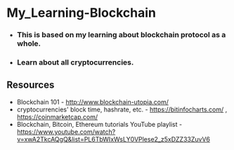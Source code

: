 # My_Learning-Blockchain
* ### This is based on my learning about blockchain protocol as a whole.
* ### Learn about all cryptocurrencies.

## Resources
* Blockchain 101 - http://www.blockchain-utopia.com/
* cryptocurrencies' block time, hashrate, etc. - https://bitinfocharts.com/ , https://coinmarketcap.com/
* Blockchain, Bitcoin, Ethereum tutorials YouTube playlist - https://www.youtube.com/watch?v=xwA2TkcAQgQ&list=PL6TbWIxWsLY0VPlese2_z5xDZZ33ZuvV6
